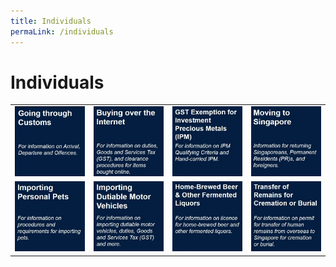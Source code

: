 ```yaml
---
title: Individuals
permaLink: /individuals
---
```


# Individuals

|   |   |   |   |
|---|---|---|---|
| [![](/images/Individuals(1).jpg)](/individuals/going-through-customs/arrivals)  | [![](/images/Individuals(2).jpg)](/individuals/buying-over-the-internet/)  |  [![](/images/Individuals(3).jpg)](/individuals/gst-exemption-for-investment-precious-metals/) |  [![](/images/Individuals(4).jpg)](/individuals/moving-to-singapore/) |
|  [![](/images/Individuals(5).jpg)](/individuals/importing-personal-pets/) |  [![](/images/Individuals(6).jpg)](/individuals/importing-dutiable-motor-vehicles/) | [![](/images/Individuals(7).jpg)](/individuals/transfer-of-remains-for-cremation-or-burial/)  |  [![](/images/Individuals(8).jpg)](/individuals/home-brewed-beer-and-other-fermented-liquors/) |

